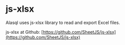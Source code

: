 # js-xlsx

Alasql uses js-xlsx library to read and export Excel files.

js-xlsx at Github: [https://github.com/SheetJS/js-xlsx](https://github.com/SheetJS/js-xlsx)